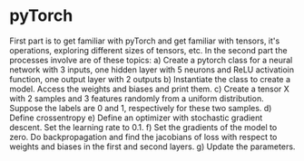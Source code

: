 # pyTorch
First part is to get familiar with pyTorch and get familiar with tensors, it's operations, exploring different sizes of tensors, etc. In the second part the processes involve are of these topics:
a) Create a pytorch class for a neural network with 3 inputs, one hidden layer with 5 neurons and ReLU activatioin function, one output layer with 2 outputs
b) Instantiate the class to create a model. Access the weights and biases and print them.
c) Create a tensor X with 2 samples and 3 features randomly from a uniform distribution. Suppose the labels are 0 and 1, respectively for these two samples.
d) Define crossentropy
e) Define an optimizer with stochastic gradient descent. Set the learning rate to 0.1.
f) Set the gradients of the model to zero. Do backpropagation and find the jacobians of loss with respect to weights and biases in the first and second layers.
g) Update the parameters.

